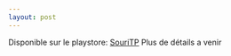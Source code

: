 ```yaml
---
layout: post
---
```

Disponible sur le playstore: [SouriTP](https://play.google.com/store/apps/details?id=fr.ylecuyer.souritp&hl=fr)
Plus de détails a venir
